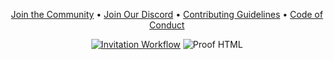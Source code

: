 <div align="center">

[Join the Community](https://github.com/Open-Sauced-Hub/.github/issues/new?assignees=vixshan&labels=membership&template=membership.yml&title=Please+invite+me+to+Open+Sauced+Hub)
• [Join Our Discord](https://discord.gg/uMgS9evnmv) •
[Contributing Guidelines](../.github/CONTRIBUTING.md) •
[Code of Conduct](../.github/CODE_OF_CONDUCT.md)

</div><div align="center">

[![Invitation Workflow](https://github.com/Open-Sauced-Hub/.github/actions/workflows/invitation.yml/badge.svg)](https://github.com/Open-Sauced-Hub/.github/actions/workflows/invitation.yml)
![Proof HTML](https://github.com/Open-Sauced-Community/demo-repository/actions/workflows/proof-html.yml/badge.svg)

</div>
